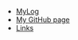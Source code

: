 - [MyLog](https://farelmapm.github.io/os212/TXT/mylog.txt)
- [My GitHub page](https://github.com/farelmapm/os212/)
- [Links](https://farelmapm.github.io/os212/links.md)
